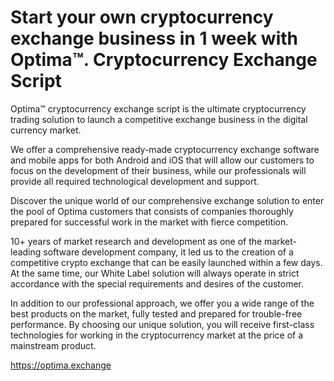 # Start your own cryptocurrency exchange business in 1 week with Optima™. Cryptocurrency Exchange Script
Optima™ cryptocurrency exchange script is the ultimate cryptocurrency trading solution to launch a competitive exchange business in the digital currency market.

We offer a comprehensive ready-made cryptocurrency exchange software and mobile apps for both Android and iOS that will allow our customers to focus on the development of their business, while our professionals will provide all required technological development and support.

Discover the unique world of our comprehensive exchange solution to enter the pool of Optima customers that consists of companies thoroughly prepared for successful work in the market with fierce competition.

10+ years of market research and development as one of the market-leading software development company, it led us to the creation of a competitive crypto exchange that can be easily launched within a few days. At the same time, our White Label solution will always operate in strict accordance with the special requirements and desires of the customer.

In addition to our professional approach, we offer you a wide range of the best products on the market, fully tested and prepared for trouble-free performance. By choosing our unique solution, you will receive first-class technologies for working in the cryptocurrency market at the price of a mainstream product.

https://optima.exchange
